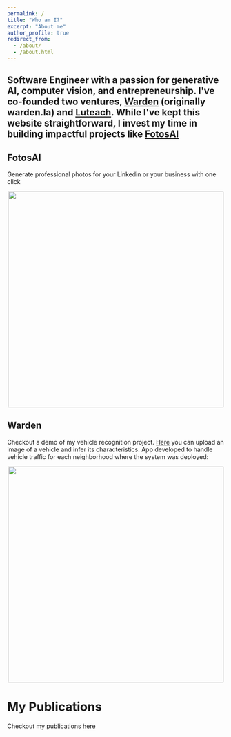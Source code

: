 ```yaml
---
permalink: /
title: "Who am I?"
excerpt: "About me"
author_profile: true
redirect_from: 
  - /about/
  - /about.html
---
```


Software Engineer with a passion for generative AI, computer vision, and entrepreneurship. I've co-founded two ventures, [Warden](wardentec.com) (originally warden.la) and [Luteach](luteach.com). While I've kept this website straightforward, I invest my time in building impactful projects like [FotosAI](app.fotosai.xyz)
---
## FotosAI
Generate professional photos for your Linkedin or your business with one click
<p align="center">
  <img src="https://amaruescalante.io/files/fotosai/fotos.png" width="500">
</p>


## Warden
Checkout a demo of my vehicle recognition project. [Here](https://vehicle-recognition-demo.vercel.app) you can upload an image of a vehicle and infer its characteristics.
App developed to handle vehicle traffic for each neighborhood where the system was deployed:
<!-- ![App Demo](https://amaruescalante.io/files/vehicle-recognition/system-app-demo.gif) -->

<p align="center">
  <img src="https://amaruescalante.io/files/vehicle-recognition/system-app-demo.gif" width="500">
</p>

# My Publications
Checkout my publications [here](https://amaruescalante.io/publications/)